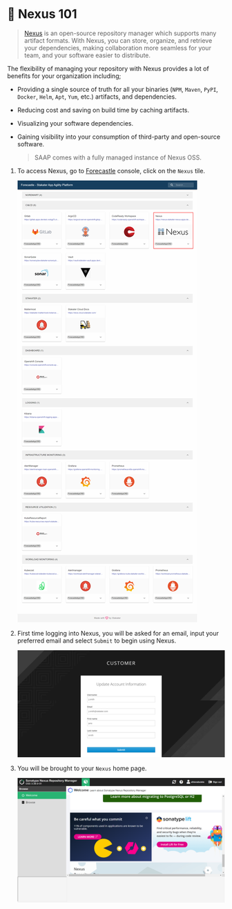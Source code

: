# 🐋 Nexus 101

> [Nexus](https://www.sonatype.com/products/nexus-repository) is an open-source repository manager which supports many artifact formats. With Nexus, you can store, organize, and retrieve your dependencies, making collaboration more seamless for your team, and your software easier to distribute.

The flexibility of managing your repository with Nexus provides a lot of benefits for your organization including;

- Providing a single source of truth for all your binaries (`NPM`, `Maven`, `PyPI`, `Docker`, `Helm`, `Apt`, `Yum`, etc.) artifacts, and dependencies.
- Reducing cost and saving on build time by caching artifacts.
- Visualizing your software dependencies.
- Gaining visibility into your consumption of third-party and open-source software.

   > SAAP comes with a fully managed instance of Nexus OSS. 

1. To access Nexus, go to [Forecastle](https://forecastle-stakater-forecastle.apps.devtest.vxdqgl7u.kubeapp.cloud) console, click on the `Nexus` tile.

   ![Forecastle-page](./images/forecastle-gitlab1.png)

2. First time logging into Nexus, you will be asked for an email, input your preferred email and select `Submit` to begin using Nexus.

   ![Nexus-first](./images/nexus-first.png)

3. You will be brought to your `Nexus` home page.

   ![Nexus-home](./images/nexus-home.png)







